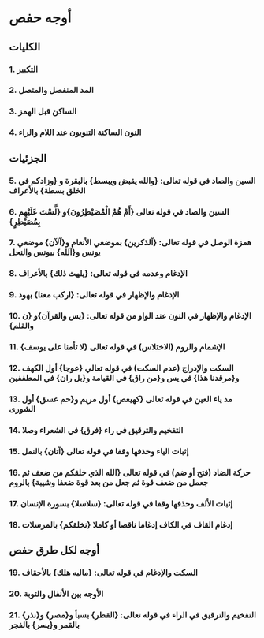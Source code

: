 # أوجه حفص
## الكليات
### 1. التكبير
### 2. المد المنفصل والمتصل
### 3. الساكن قبل الهمز
### 4. النون الساكنة التنويون عند اللام والراء


## الجزئيات
### 5. السين والصاد في قوله تعالى: {والله يقبض ويبسط} بالبقرة و {وزادكم في الخلق بسطة} بالأعراف


### 6. السين والصاد في قوله تعالى {أَمْ هُمُ الْمُصَيْطِرُونَ}و {لَّسْتَ عَلَيْهِم بِمُصَيْطِرٍ}

### 7. همزة الوصل في قوله تعالى: {آلذكرين} بموضعي الأنعام و{آلآن} موضعي يونس و{آلله} بيونس والنحل

### 8. الإدغام وعدمه في قوله تعالى: {يلهث ذلك} بالأعراف

### 9. الإدغام والإظهار في قوله تعالى: {اركب معنا} بهود

### 10. الإدغام والإظهار في  النون عند الواو من قوله تعالى: {يس والقرآن}و {ن والقلم}

### 11. الإشمام والروم (الاختلاس) في قوله تعالى {لا تأمنا على يوسف}

### 12. السكت والإدراج (عدم السكت) في قوله تعالي {عوجا} أول الكهف و{مرقدنا هذا} في يس و{من راق} في القيامة و{بل ران} في المطففين


### 13. مد ياء العين في قوله تعالى {كهيعص} أول مريم و{حم عسق} أول الشورى

### 14. التفخيم والترقيق في راء {فرق} في الشعراء وصلا

### 15. إثبات الياء وحذفها وقفا في قوله تعالى {آتان} بالنمل

### 16. حركة الضاد (فتح أو ضم) في قوله تعالى {الله الذي خلقكم من ضعف ثم جعمل من ضعف قوة ثم جعل من بعد قوة ضعفا وشيبة} بالروم

### 17. إثبات الألف وحذفها وقفا في قوله تعالى: {سلاسلا} بسورة الإنسان

### 18. إدغام القاف في الكاف إدغاما ناقصا أو كاملا {نخلقكم} بالمرسلات


## أوجه لكل طرق حفص

### 19. السكت والإدغام في قوله تعالى: {ماليه هلك} بالأحقاف

### 20. الأوجه بين الأنفال والتوبة

### 21. التفخيم والترقيق في الراء في قوله تعالى: {القطر} بسبأ و{مصر} و{نذر} بالقمر و{يسر} بالفجر


